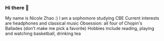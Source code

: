 ### Hi there 👋

<!--
**nicolezhao16/nicolezhao16** is a ✨ _special_ ✨ repository because its `README.md` (this file) appears on your GitHub profile.

Here are some ideas to get you started:

- 🔭 I’m currently working on ...
- 🌱 I’m currently learning ...
- 👯 I’m looking to collaborate on ...
- 🤔 I’m looking for help with ...
- 💬 Ask me about ...
- 📫 How to reach me: ...
- 😄 Pronouns: ...
- ⚡ Fun fact: ...
-->

My name is Nicole Zhao :)
I am a sophomore studying CBE 
Current interests are headphones and classical music
Obsession: all four of Chopin's Ballades (don't make me pick a favorite)
Hobbies include reading, playing and watching basketball, drinking tea
